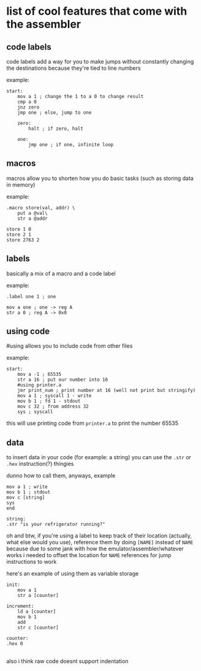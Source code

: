 # list of cool features that come with the assembler

## code labels

code labels add a way for you to make jumps without constantly changing the destinations because they're tied to line numbers

example:
```
start:
    mov a 1 ; change the 1 to a 0 to change result
    cmp a 0
    jnz zero
    jmp one ; else, jump to one

    zero:
        halt ; if zero, halt
    
    one:
        jmp one ; if one, infinite loop
```

## macros

macros allow you to shorten how you do basic tasks (such as storing data in memory)

example:
```
.macro store(val, addr) \
    put a @val\
    str a @addr

store 1 0
store 2 1
store 2763 2
```

## labels

basically a mix of a macro and a code label

example:
```
.label one 1 ; one

mov a one ; one -> reg A
str a 0 ; reg A -> 0x0
```

## using code

#using allows you to include code from other files

example:
```
start:
    mov a -1 ; 65535
    str a 16 ; put our number into 16
    #using printer.a
    jmr print_num ; print number at 16 (well not print but stringify)
    mov a 1 ; syscall 1 - write
    mov b 1 ; fd 1 - stdout
    mov c 32 ; from address 32
    sys ; syscall
```
this will use printing code from `printer.a` to print the number 65535

## data

to insert data in your code (for example: a string) you can use the `.str` or `.hex` instruction(?) thingies

dunno how to call them, anyways, example

```
mov a 1 ; write
mov b 1 ; stdout
mov c [string]
sys
end

string:
.str "is your refrigerator running?"
```

oh and btw, if you're using a label to keep track of their location (actually, what else would you use), reference them by doing `[NAME]` instead of `NAME` because due to some jank with how the emulator/assembler/whatever works i needed to offset the location for `NAME` references for jump instructions to work

here's an example of using them as variable storage

```
init:
    mov a 1
    str a [counter]

increment:
    ld a [counter]
    mov b 1
    add
    str c [counter]

counter:
.hex 0
```

##

also i think raw code doesnt support indentation